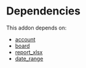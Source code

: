 # Dependencies

This addon depends on:

- [account](../../odoo-bringout-oca-ocb-account)
- [board](../../odoo-bringout-oca-ocb-board)
- [report_xlsx](../../odoo-bringout-oca-reporting-engine-report_xlsx)
- [date_range](../../odoo-bringout-oca-server-ux-date_range)
